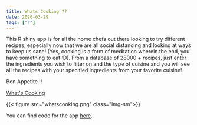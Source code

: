 ```yaml
---
title: Whats Cooking ??
date: 2020-03-29
tags: ["r"]
---
```


This R shiny app is for all the home chefs out there looking to try different recipes, especially now that we are all social distancing and looking at ways to keep us sane! (Yes, cooking is a form of meditation wherein the end, you have something to eat :D). From a database of 28000 + recipes, just enter the ingredients you wish to filter on and the type of cuisine and you will see all the recipes with your specified ingredients from your favorite cuisine!

Bon Appetite !!

[What's Cooking](https://carto.shinyapps.io/whatscooking/)

{{< figure src="whatscooking.png" class="img-sm">}}



You can find code for the app [here](https://github.com/senthilthyagarajan/whatscooking).
